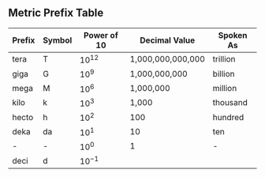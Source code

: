 ## Metric Prefix Table
|Prefix|Symbol|Power of 10|Decimal Value|Spoken As|
|---|---|---|---|---|
|tera|T|$10^{12}$|1,000,000,000,000|trillion|
|giga|G|$10^9$|1,000,000,000|billion|
|mega|M|$10^6$|1,000,000|million|
|kilo|k|$10^3$|1,000|thousand|
|hecto|h|$10^2$|100|hundred|
|deka|da|$10^1$|10|ten|
|-|-|$10^0$|1|-|
|deci|d|$10^{-1}$
